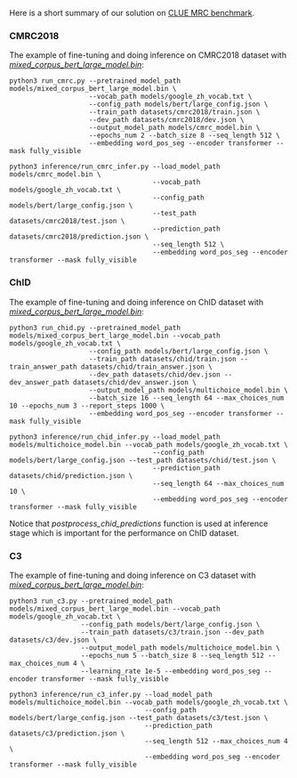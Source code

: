 Here is a short summary of our solution on [CLUE MRC benchmark](https://cluebenchmarks.com/rc.html).

### CMRC2018
The example of fine-tuning and doing inference on CMRC2018 dataset with [*mixed_corpus_bert_large_model.bin*](https://share.weiyun.com/5G90sMJ):
```
python3 run_cmrc.py --pretrained_model_path models/mixed_corpus_bert_large_model.bin \
                    --vocab_path models/google_zh_vocab.txt \
                    --config_path models/bert/large_config.json \
                    --train_path datasets/cmrc2018/train.json \
                    --dev_path datasets/cmrc2018/dev.json \
                    --output_model_path models/cmrc_model.bin \
                    --epochs_num 2 --batch_size 8 --seq_length 512 \
                    --embedding word_pos_seg --encoder transformer --mask fully_visible

python3 inference/run_cmrc_infer.py --load_model_path models/cmrc_model.bin \
                                    --vocab_path models/google_zh_vocab.txt \
                                    --config_path models/bert/large_config.json \
                                    --test_path datasets/cmrc2018/test.json \
                                    --prediction_path datasets/cmrc2018/prediction.json \
                                    --seq_length 512 \
                                    --embedding word_pos_seg --encoder transformer --mask fully_visible
```

### ChID
The example of fine-tuning and doing inference on ChID dataset with [*mixed_corpus_bert_large_model.bin*](https://share.weiyun.com/5G90sMJ):
```
python3 run_chid.py --pretrained_model_path models/mixed_corpus_bert_large_model.bin --vocab_path models/google_zh_vocab.txt \
                    --config_path models/bert/large_config.json \
                    --train_path datasets/chid/train.json --train_answer_path datasets/chid/train_answer.json \
                    --dev_path datasets/chid/dev.json --dev_answer_path datasets/chid/dev_answer.json \
                    --output_model_path models/multichoice_model.bin \
                    --batch_size 16 --seq_length 64 --max_choices_num 10 --epochs_num 3 --report_steps 1000 \
                    --embedding word_pos_seg --encoder transformer --mask fully_visible

python3 inference/run_chid_infer.py --load_model_path models/multichoice_model.bin --vocab_path models/google_zh_vocab.txt \
                                    --config_path models/bert/large_config.json --test_path datasets/chid/test.json \
                                    --prediction_path datasets/chid/prediction.json \
                                    --seq_length 64 --max_choices_num 10 \
                                    --embedding word_pos_seg --encoder transformer --mask fully_visible
```
Notice that *postprocess_chid_predictions* function is used at inference stage which is important for the performance on ChID dataset.

### C3
The example of fine-tuning and doing inference on C3 dataset with [*mixed_corpus_bert_large_model.bin*](https://share.weiyun.com/5G90sMJ):
```
python3 run_c3.py --pretrained_model_path models/mixed_corpus_bert_large_model.bin --vocab_path models/google_zh_vocab.txt \
                  --config_path models/bert/large_config.json \
                  --train_path datasets/c3/train.json --dev_path datasets/c3/dev.json \
                  --output_model_path models/multichoice_model.bin \
                  --epochs_num 5 --batch_size 8 --seq_length 512 --max_choices_num 4 \
                  --learning_rate 1e-5 --embedding word_pos_seg --encoder transformer --mask fully_visible

python3 inference/run_c3_infer.py --load_model_path models/multichoice_model.bin --vocab_path models/google_zh_vocab.txt \
                                  --config_path models/bert/large_config.json --test_path datasets/c3/test.json \
                                  --prediction_path datasets/c3/prediction.json \
                                  --seq_length 512 --max_choices_num 4 \
                                  --embedding word_pos_seg --encoder transformer --mask fully_visible
```
